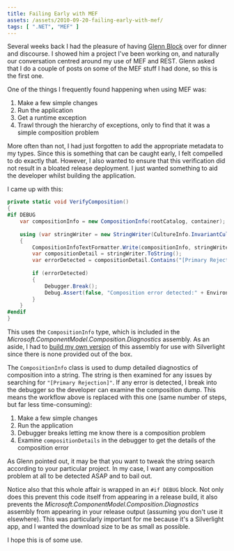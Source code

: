 ```yaml
---
title: Failing Early with MEF
assets: /assets/2010-09-20-failing-early-with-mef/
tags: [ ".NET", "MEF" ]
---
```

Several weeks back I had the pleasure of having [Glenn Block](http://blogs.msdn.com/b/gblock/) over for dinner and discourse. I showed him a project I've been working on, and naturally our conversation centred around my use of MEF and REST. Glenn asked that I do a couple of posts on some of the MEF stuff I had done, so this is the first one.

One of the things I frequently found happening when using MEF was:

1. Make a few simple changes
2. Run the application
3. Get a runtime exception
4. Trawl through the hierarchy of exceptions, only to find that it was a simple composition problem

More often than not, I had just forgotten to add the appropriate metadata to my types. Since this is something that can be caught early, I felt compelled to do exactly that. However, I also wanted to ensure that this verification did not result in a bloated release deployment. I just wanted something to aid the developer whilst building the application.

I came up with this:

```csharp
private static void VerifyComposition()
{
#if DEBUG
    var compositionInfo = new CompositionInfo(rootCatalog, container);
     
    using (var stringWriter = new StringWriter(CultureInfo.InvariantCulture))
    {
        CompositionInfoTextFormatter.Write(compositionInfo, stringWriter);
        var compositionDetail = stringWriter.ToString();
        var errorDetected = compositionDetail.Contains("[Primary Rejection]");
         
        if (errorDetected)
        {
            Debugger.Break();
            Debug.Assert(false, "Composition error detected:" + Environment.NewLine + Environment.NewLine + compositionDetail);
        }
    }
#endif
}
```

This uses the `CompositionInfo` type, which is included in the *Microsoft.ComponentModel.Composition.Diagnostics* assembly. As an aside, I had to [build my own version](http://mef.codeplex.com/Thread/View.aspx?ThreadId=217035) of this assembly for use with Silverlight since there is none provided out of the box.

The `CompositionInfo` class is used to dump detailed diagnostics of composition into a string. The string is then examined for any issues by searching for `"[Primary Rejection]"`. If any error is detected, I break into the debugger so the developer can examine the composition dump. This means the workflow above is replaced with this one (same number of steps, but far less time-consuming):

1. Make a few simple changes
2. Run the application
3. Debugger breaks letting me know there is a composition problem
4. Examine `compositionDetails` in the debugger to get the details of the composition error

As Glenn pointed out, it may be that you want to tweak the string search according to your particular project. In my case, I want any composition problem at all to be detected ASAP and to bail out.

Notice also that this whole affair is wrapped in an `#if DEBUG` block. Not only does this prevent this code itself from appearing in a release build, it also prevents the *Microsoft.ComponentModel.Composition.Diagnostics* assembly from appearing in your release output (assuming you don't use it elsewhere). This was particularly important for me because it's a Silverlight app, and I wanted the download size to be as small as possible.

I hope this is of some use.